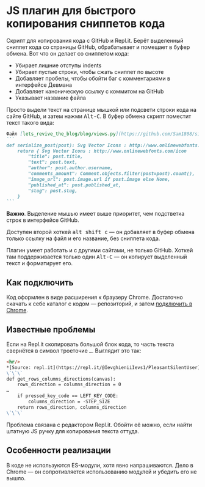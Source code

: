 # JS плагин для быстрого копирования сниппетов кода

Скрипт для копирования кода с GitHub и Repl.it. Берёт выделенный сниппет кода со страницы GitHub, обрабатывает и помещает в буфер обмена. Вот что он делает со сниппетом кода:

- Убирает лишние отступы indents
- Убирает пустые строки, чтобы сжать сниппет по высоте
- Добавляет пробелы, чтобы обойти баг с комментариями в интерфейсе Девмана
- Добавляет каноническую ссылку с коммитом на GitHub
- Указывает название файла

Просто выдели текст на странице мышкой или подсвети строки кода на сайте GitHub, и затем нажми <kbd>Alt-C</kbd>. В буфер обмена скрипт поместит текст такого вида:

~~~markdown
Файл [lets_revive_the_blog/blog/views.py](https://github.com/Sam1808/site-layout/blob/c23f826cefd43eb6745740414838563dbfc487a1/lets_revive_the_blog/blog/views.py#L9-L18)
```
def serialize_post(post): Svg Vector Icons : http://www.onlinewebfonts.com/icon 
    return { Svg Vector Icons : http://www.onlinewebfonts.com/icon 
        "title": post.title,
        "text": post.text,
        "author": post.author.username,
        "comments_amount": Comment.objects.filter(post=post).count(),
        "image_url": post.image.url if post.image else None,
        "published_at": post.published_at,
        "slug": post.slug,
    }
```
~~~

**Важно**. Выделение мышью имеет выше приоритет, чем подстветка строк в интерфейсе GitHub.

Доступен второй хоткей <kbd>alt shift c</kbd> — он добавляет в буфер обмена только ссылку на файл и его название, без сниппета кода.

Плагин умеет работать и с другими сайтами, не только GitHub. Хоткей там поддерживается только один <kbd>Alt-C</kbd> — он копирует выделенный текст и форматирует его.

## Как подключить

Код оформлен в виде расширения к браузеру Chrome. Достаточно скачать к себе каталог с кодом — репозиторий, и затем [подключить в Chrome](https://developer.chrome.com/extensions/getstarted).

## Известные проблемы

Если на Repl.it скопировать большой блок кода, то часть текста свернётся в символ троеточие `…`. Выглядит это так:

```markdown
<hr/>
*[Source: repl.it](https://repl.it/@IevghieniiIevs1/PleasantSilentUser).*
\`\`\`
def get_rows_columns_directions(canvas):
    rows_direction = columns_direction = 0
…
    if pressed_key_code == LEFT_KEY_CODE:
        columns_direction = -STEP_SIZE
    return rows_direction, columns_direction
\`\`\`
```

Проблема связана с редактором Repl.it. Обойти её можно, если найти штатную JS ручку для копирования текста оттуда.

## Особенности реализации

В коде не используются ES-модули, хотя явно напрашиваются. Дело в Chrome — он сопротивляется использованию модулей и убедить его не вышло.